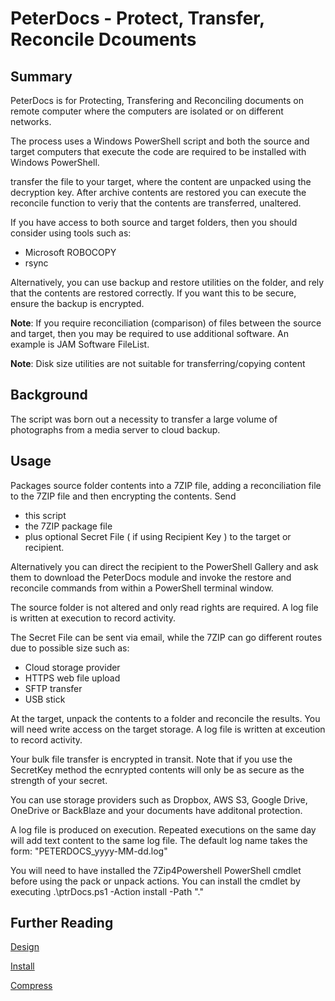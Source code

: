 # PeterDocs - Protect, Transfer, Reconcile Dcouments

## Summary

PeterDocs is for Protecting, Transfering and Reconciling documents on remote computer
where the computers are isolated or on different networks.

The process uses a Windows PowerShell script and both the source and target computers
that execute the code are required to be installed with Windows PowerShell.

transfer the file to your target, where the content are unpacked using the decryption
key. After archive contents are restored you can execute the reconcile function
to veriy that the contents are transferred, unaltered.

If you have access to both source and target folders, then you should consider
using tools such as:

* Microsoft ROBOCOPY
* rsync

Alternatively, you can use backup and restore utilities on the folder, and rely that
the contents are restored correctly.  If you want this to be secure, ensure
the backup is encrypted.

**Note**: If you require reconciliation (comparison) of files between the source
and target, then you may be required to use additional software.  An example is
JAM Software FileList.

**Note**: Disk size utilities are not suitable for transferring/copying content

## Background

The script was born out a necessity to transfer a large volume of photographs
from a media server to cloud backup.

## Usage

Packages source folder contents into a 7ZIP file, adding a reconciliation
file to the 7ZIP file and then encrypting the contents.  Send

* this script
* the 7ZIP package file
* plus optional Secret File ( if using Recipient Key ) to the target or recipient.

Alternatively you can direct the recipient to the PowerShell Gallery and ask them to
download the PeterDocs module and invoke the restore and reconcile commands from
within a PowerShell terminal window.

The source folder is not altered and only read rights are required. A log
file is written at execution to record activity.

The Secret File can be sent via email, while the 7ZIP can go different routes
due to possible size such as:

* Cloud storage provider
* HTTPS web file upload
* SFTP transfer
* USB stick

At the target, unpack the contents to a folder and reconcile the results.  You
will need write access on the target storage. A log file is written at exceution
to record activity.

Your bulk file transfer is encrypted in transit.  Note that if you use the
SecretKey method the ecnrypted contents will only be as secure as the strength
of your secret.

You can use storage providers such as Dropbox, AWS S3, Google Drive, OneDrive or BackBlaze
and your documents have additonal protection.

A log file is produced on execution.  Repeated executions on the same day
will add text content to the same log file.  The default log name takes the form:
"PETERDOCS_yyyy-MM-dd.log"

You will need to have installed the 7Zip4Powershell PowerShell cmdlet
before using the pack or unpack actions.  You can install the cmdlet
by executing
.\ptrDocs.ps1 -Action install -Path ".\"

## Further Reading

[Design](Design.md)

[Install](Install.md)

[Compress](Compress.md)
